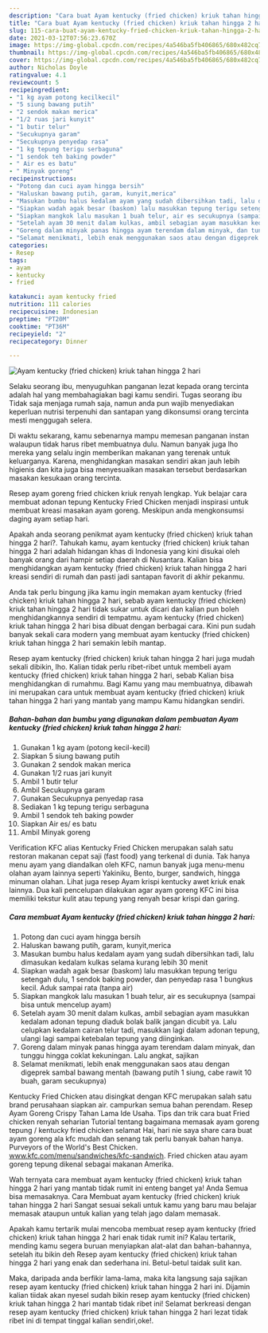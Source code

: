 ```yaml
---
description: "Cara buat Ayam kentucky (fried chicken) kriuk tahan hingga 2 hari Sederhana Untuk Jualan"
title: "Cara buat Ayam kentucky (fried chicken) kriuk tahan hingga 2 hari Sederhana Untuk Jualan"
slug: 115-cara-buat-ayam-kentucky-fried-chicken-kriuk-tahan-hingga-2-hari-sederhana-untuk-jualan
date: 2021-03-12T07:56:23.670Z
image: https://img-global.cpcdn.com/recipes/4a546ba5fb406865/680x482cq70/ayam-kentucky-fried-chicken-kriuk-tahan-hingga-2-hari-foto-resep-utama.jpg
thumbnail: https://img-global.cpcdn.com/recipes/4a546ba5fb406865/680x482cq70/ayam-kentucky-fried-chicken-kriuk-tahan-hingga-2-hari-foto-resep-utama.jpg
cover: https://img-global.cpcdn.com/recipes/4a546ba5fb406865/680x482cq70/ayam-kentucky-fried-chicken-kriuk-tahan-hingga-2-hari-foto-resep-utama.jpg
author: Nicholas Doyle
ratingvalue: 4.1
reviewcount: 5
recipeingredient:
- "1 kg ayam potong kecilkecil"
- "5 siung bawang putih"
- "2 sendok makan merica"
- "1/2 ruas jari kunyit"
- "1 butir telur"
- "Secukupnya garam"
- "Secukupnya penyedap rasa"
- "1 kg tepung terigu serbaguna"
- "1 sendok teh baking powder"
- " Air es es batu"
- " Minyak goreng"
recipeinstructions:
- "Potong dan cuci ayam hingga bersih"
- "Haluskan bawang putih, garam, kunyit,merica"
- "Masukan bumbu halus kedalam ayam yang sudah dibersihkan tadi, lalu dimasukan kedalam kulkas selama kurang lebih 30 menit"
- "Siapkan wadah agak besar (baskom) lalu masukkan tepung terigu setengah dulu, 1 sendok baking powder, dan penyedap rasa 1 bungkus kecil. Aduk sampai rata (tanpa air)"
- "Siapkan mangkok lalu masukan 1 buah telur, air es secukupnya (sampai bisa untuk mencelup ayam)"
- "Setelah ayam 30 menit dalam kulkas, ambil sebagian ayam masukkan kedalam adonan tepung diaduk bolak balik jangan dicubit ya. Lalu celupkan kedalam cairan telur tadi, masukkan lagi dalam adonan tepung, ulangi lagi sampai ketebalan tepung yang diinginkan."
- "Goreng dalam minyak panas hingga ayam terendam dalam minyak, dan tunggu hingga coklat kekuningan. Lalu angkat, sajikan"
- "Selamat menikmati, lebih enak menggunakan saos atau dengan digeprek sambal bawang mentah (bawang putih 1 siung, cabe rawit 10 buah, garam secukupnya)"
categories:
- Resep
tags:
- ayam
- kentucky
- fried

katakunci: ayam kentucky fried 
nutrition: 111 calories
recipecuisine: Indonesian
preptime: "PT20M"
cooktime: "PT36M"
recipeyield: "2"
recipecategory: Dinner

---
```



![Ayam kentucky (fried chicken) kriuk tahan hingga 2 hari](https://img-global.cpcdn.com/recipes/4a546ba5fb406865/680x482cq70/ayam-kentucky-fried-chicken-kriuk-tahan-hingga-2-hari-foto-resep-utama.jpg)

Selaku seorang ibu, menyuguhkan panganan lezat kepada orang tercinta adalah hal yang membahagiakan bagi kamu sendiri. Tugas seorang ibu Tidak saja menjaga rumah saja, namun anda pun wajib menyediakan keperluan nutrisi terpenuhi dan santapan yang dikonsumsi orang tercinta mesti menggugah selera.

Di waktu  sekarang, kamu sebenarnya mampu memesan panganan instan walaupun tidak harus ribet membuatnya dulu. Namun banyak juga lho mereka yang selalu ingin memberikan makanan yang terenak untuk keluarganya. Karena, menghidangkan masakan sendiri akan jauh lebih higienis dan kita juga bisa menyesuaikan masakan tersebut berdasarkan masakan kesukaan orang tercinta. 

Resep ayam goreng fried chicken kriuk renyah lengkap. Yuk belajar cara membuat adonan tepung Kentucky Fried Chicken menjadi inspirasi untuk membuat kreasi masakan ayam goreng. Meskipun anda mengkonsumsi daging ayam setiap hari.

Apakah anda seorang penikmat ayam kentucky (fried chicken) kriuk tahan hingga 2 hari?. Tahukah kamu, ayam kentucky (fried chicken) kriuk tahan hingga 2 hari adalah hidangan khas di Indonesia yang kini disukai oleh banyak orang dari hampir setiap daerah di Nusantara. Kalian bisa menghidangkan ayam kentucky (fried chicken) kriuk tahan hingga 2 hari kreasi sendiri di rumah dan pasti jadi santapan favorit di akhir pekanmu.

Anda tak perlu bingung jika kamu ingin memakan ayam kentucky (fried chicken) kriuk tahan hingga 2 hari, sebab ayam kentucky (fried chicken) kriuk tahan hingga 2 hari tidak sukar untuk dicari dan kalian pun boleh menghidangkannya sendiri di tempatmu. ayam kentucky (fried chicken) kriuk tahan hingga 2 hari bisa dibuat dengan berbagai cara. Kini pun sudah banyak sekali cara modern yang membuat ayam kentucky (fried chicken) kriuk tahan hingga 2 hari semakin lebih mantap.

Resep ayam kentucky (fried chicken) kriuk tahan hingga 2 hari juga mudah sekali dibikin, lho. Kalian tidak perlu ribet-ribet untuk membeli ayam kentucky (fried chicken) kriuk tahan hingga 2 hari, sebab Kalian bisa menghidangkan di rumahmu. Bagi Kamu yang mau membuatnya, dibawah ini merupakan cara untuk membuat ayam kentucky (fried chicken) kriuk tahan hingga 2 hari yang mantab yang mampu Kamu hidangkan sendiri.

<!--inarticleads1-->

##### Bahan-bahan dan bumbu yang digunakan dalam pembuatan Ayam kentucky (fried chicken) kriuk tahan hingga 2 hari:

1. Gunakan 1 kg ayam (potong kecil-kecil)
1. Siapkan 5 siung bawang putih
1. Gunakan 2 sendok makan merica
1. Gunakan 1/2 ruas jari kunyit
1. Ambil 1 butir telur
1. Ambil Secukupnya garam
1. Gunakan Secukupnya penyedap rasa
1. Sediakan 1 kg tepung terigu serbaguna
1. Ambil 1 sendok teh baking powder
1. Siapkan  Air es/ es batu
1. Ambil  Minyak goreng


Verification KFC alias Kentucky Fried Chicken merupakan salah satu restoran makanan cepat saji (fast food) yang terkenal di dunia. Tak hanya menu ayam yang diandalkan oleh KFC, namun banyak juga menu-menu olahan ayam lainnya seperti Yakiniku, Bento, burger, sandwich, hingga minuman olahan. Lihat juga resep Ayam krispi kentucky awet kriuk enak lainnya. Dua kali pencelupan dilakukan agar ayam goreng KFC ini bisa memiliki tekstur kulit atau tepung yang renyah besar krispi dan garing. 

<!--inarticleads2-->

##### Cara membuat Ayam kentucky (fried chicken) kriuk tahan hingga 2 hari:

1. Potong dan cuci ayam hingga bersih
1. Haluskan bawang putih, garam, kunyit,merica
1. Masukan bumbu halus kedalam ayam yang sudah dibersihkan tadi, lalu dimasukan kedalam kulkas selama kurang lebih 30 menit
1. Siapkan wadah agak besar (baskom) lalu masukkan tepung terigu setengah dulu, 1 sendok baking powder, dan penyedap rasa 1 bungkus kecil. Aduk sampai rata (tanpa air)
1. Siapkan mangkok lalu masukan 1 buah telur, air es secukupnya (sampai bisa untuk mencelup ayam)
1. Setelah ayam 30 menit dalam kulkas, ambil sebagian ayam masukkan kedalam adonan tepung diaduk bolak balik jangan dicubit ya. Lalu celupkan kedalam cairan telur tadi, masukkan lagi dalam adonan tepung, ulangi lagi sampai ketebalan tepung yang diinginkan.
1. Goreng dalam minyak panas hingga ayam terendam dalam minyak, dan tunggu hingga coklat kekuningan. Lalu angkat, sajikan
1. Selamat menikmati, lebih enak menggunakan saos atau dengan digeprek sambal bawang mentah (bawang putih 1 siung, cabe rawit 10 buah, garam secukupnya)


Kentucky Fried Chicken atau disingkat dengan KFC merupakan salah satu brand perusahaan siapkan air. campurkan semua bahan perendam. Resep Ayam Goreng Crispy Tahan Lama Ide Usaha. Tips dan trik cara buat Fried chicken renyah seharian Tutorial tentang bagaimana memasak ayam goreng tepung / kentucky fried chicken selamat Hai, hari nie saya share cara buat ayam goreng ala kfc mudah dan senang tak perlu banyak bahan hanya. Purveyors of the World&#39;s Best Chicken. www.kfc.com/menu/sandwiches/kfc-sandwich. Fried chicken atau ayam goreng tepung dikenal sebagai makanan Amerika. 

Wah ternyata cara membuat ayam kentucky (fried chicken) kriuk tahan hingga 2 hari yang mantab tidak rumit ini enteng banget ya! Anda Semua bisa memasaknya. Cara Membuat ayam kentucky (fried chicken) kriuk tahan hingga 2 hari Sangat sesuai sekali untuk kamu yang baru mau belajar memasak ataupun untuk kalian yang telah jago dalam memasak.

Apakah kamu tertarik mulai mencoba membuat resep ayam kentucky (fried chicken) kriuk tahan hingga 2 hari enak tidak rumit ini? Kalau tertarik, mending kamu segera buruan menyiapkan alat-alat dan bahan-bahannya, setelah itu bikin deh Resep ayam kentucky (fried chicken) kriuk tahan hingga 2 hari yang enak dan sederhana ini. Betul-betul taidak sulit kan. 

Maka, daripada anda berfikir lama-lama, maka kita langsung saja sajikan resep ayam kentucky (fried chicken) kriuk tahan hingga 2 hari ini. Dijamin kalian tiidak akan nyesel sudah bikin resep ayam kentucky (fried chicken) kriuk tahan hingga 2 hari mantab tidak ribet ini! Selamat berkreasi dengan resep ayam kentucky (fried chicken) kriuk tahan hingga 2 hari lezat tidak ribet ini di tempat tinggal kalian sendiri,oke!.

